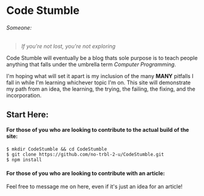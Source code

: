 # Code Stumble

###### Someone:

> _If you're not lost, you're not exploring_

Code Stumble will eventually be a blog thats sole purpose is to teach people
anything that falls under the umbrella term _Computer Programming_.

I'm hoping what will set it apart is my inclusion of the many **MANY** pitfalls
I fall in while I'm learning whichever topic I'm on. This site will demonstrate my
path from an idea, the learning, the trying, the failing, the fixing, and the incorporation.

## Start Here:

#### For those of you who are looking to contribute to the actual build of the site:

```
$ mkdir CodeStumble && cd CodeStumble
$ git clone https://github.com/no-trbl-2-u/CodeStumble.git
$ npm install
```

#### For those of you who are looking to contribute with an article:

Feel free to message me on here, even if it's just an idea for an article!
